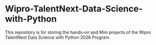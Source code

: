 # Wipro-TalentNext-Data-Science-with-Python
This repository is for storing the hands-on and Mini projects of the Wipro TalentNext Data Science with Python 2026 Program.
